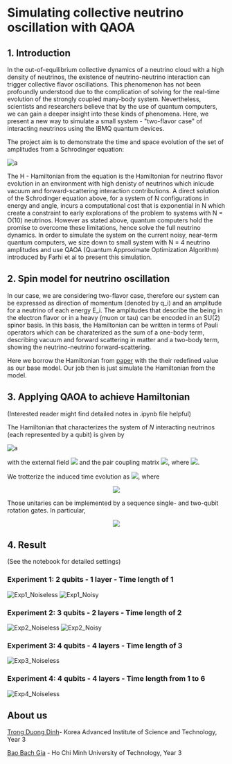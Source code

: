 # Simulating collective neutrino oscillation with QAOA

## 1. Introduction
In the out-of-equilibrium collective dynamics of a neutrino cloud with a high density of neutrinos, the existence of neutrino-neutrino interaction can trigger collective flavor oscillations. This phenomenon has not been profoundly understood due to the complication of solving for the real-time evolution of the strongly coupled many-body system. Nevertheless, scientists and researchers believe that by the use of quantum computers, we can gain a deeper insight into these kinds of phenomena. Here, we present a new way to simulate a small system - "two-flavor case" of interacting neutrinos using the IBMQ quantum devices.

The project aim is to demonstrate the time and space evolution of the set of amplitudes from a Schrodinger equation:

![a](https://latex.codecogs.com/svg.latex?\Large&space;|\phi(t)\rangle=e^{-iHt}|\phi_{0}\rangle) 


The H - Hamiltonian from the equation is the Hamiltonian for neutrino flavor evolution in an environment with high denisty of neutrinos which inlcude vacuum and forward-scattering interaction contributions. A direct solution of the
Schrodinger equation above, for a system of N configurations in energy and angle, incurs a computational
cost that is exponential in N which create a constraint to early explorations of the problem to systems with N = O(10)
neutrinos. However as stated above, quantum computers hold the promise to overcome these limitations, hence solve the full neutrino dynamics. In order to simulate the system on the current noisy, near-term quantum computers, we size down to small system with N = 4  neutrino amplitudes and use QAOA (Quantum Approximate Optimization Algorithm) introduced by Farhi et al to present this simulation. 

## 2. Spin model for neutrino oscillation
In our case, we are considering two-flavor case, therefore our system can be expressed as direction of momentum (denoted by q_i) and an amplitude for a neutrino of each energy E_i. The amplitudes that describe the being in the electron flavor or in a heavy (muon or tau) can be encoded in an SU(2) spinor basis. In this basis, the Hamiltonian can be written in terms of Pauli operators which can be charaterized as the sum of a one-body term, describing vacuum and forward scattering in matter and a two-body term, showing the neutrino-neutrino forward-scattering.

Here we borrow the Hamiltonian from [paper](https://arxiv.org/pdf/2102.12556.pdf?fbclid=IwAR2tZhjENa6-5z-XVVKu4VEPcE05QslG6C4XifwfqrPfNmiFzuoe97Sm5tA) with the their redefined value as our base model. Our job then is just simulate the Hamiltonian from the model.

## 3. Applying QAOA to achieve Hamiltonian 
(Interested reader might find detailed notes in .ipynb file helpful)

The Hamiltonian that characterizes the system of $N$ interacting neutrinos (each represented by a qubit) is given by

![a](https://latex.codecogs.com/svg.latex?\Large&space;H=\sum_{k=1}^N\overrightarrow{b}\cdot\overrightarrow{\sigma_k}+\sum_{p<q}^NJ_{pq}\overrightarrow{\sigma_p}\cdot\overrightarrow{\sigma_q})

with the external field <img src="https://render.githubusercontent.com/render/math?math=\overrightarrow{b}%20=%20(b^x,b^y,b^z)%20=%20\left(\sqrt{1-0.925^2},%200,%20-0.925\right)"> and the pair coupling matrix <img src="https://render.githubusercontent.com/render/math?math=J_{pq}%20=%201%20-%20\cos(\theta_{pq})">, where <img src="https://render.githubusercontent.com/render/math?math=\theta_{pq}%20=%20\arccos(0.9)%20\frac{|p-q|}{N-1}">.

We trotterize the induced time evolution as
<img src="https://render.githubusercontent.com/render/math?math=e^{-iHt}=\prod_{i=1}^ne^{-iA_1\alpha_it}e^{-iA_2\beta_it}e^{-iA_3\gamma_it}e^{-iB_1\delta_it}e^{-iB_2\epsilon_it}e^{-iB_3\kappa_it}">, where

<p align="center">
<img src="https://latex.codecogs.com/svg.image?\begin{align}A_1%20&=%20\sum_{k=1}^N%20b^x%20\sigma_k^x,%20&A_2%20&=%20\sum_{k=1}^N%20b^y%20\sigma_k^y,%20&A_3%20&=%20\sum_{k=1}^N%20b^z%20\sigma_k^z,%20\notag\\B_1%20&=%20\sum_{p%3Cq}^N%20J_{pq}%20\sigma_p^x%20\sigma_q^x,%20&B_2%20&=%20\sum_{p%3Cq}^N%20J_{pq}%20\sigma_p^y%20\sigma_q^y,%20&B_3%20&=%20\sum_{p%3Cq}^N%20J_{pq}%20\sigma_p^z%20\sigma_q^z.%20\notag\end{align}">
</p>
 
Those unitaries can be implemented by a sequence single- and two-qubit rotation gates. In particular,
<p align="center">
<img src="https://render.githubusercontent.com/render/math?math=\begin{align}e^{-iA_1\alpha_it}=\prod_{k=1}^N\text{RX}_k(2\alpha_it)\notag\\e^{-iA_2\beta_it}=\prod_{k=1}^N\text{RY}_k(2\beta_it)\notag\\e^{-iA_3\gamma_it}=\prod_{k=1}^N\text{RZ}_k(2\gamma_it)\notag\\e^{-iB_1\delta_i}=\prod_{p<q}^N\text{RXX}_k(2J_{pq}\delta_it)\notag\\e^{-iB_1\epsilon_i}=\prod_{p<q}^N\text{RYY}_k(2J_{pq}\epsilon_it)\notag\\e^{-iB_1\delta_i}=\prod_{p<q}^N\text{RXX}_k(2J_{pq}\kappa_it)\notag\end{align}">
</p>
  

## 4. Result
(See the notebook for detailed settings)
### Experiment 1: 2 qubits - 1 layer - Time length of 1
![Exp1_Noiseless](/figures/exp1_noiseless.png "Noiseless")
![Exp1_Noisy](/figures/exp1_noisy.png "Noisy")

### Experiment 2: 3 qubits - 2 layers - Time length of 2
![Exp2_Noiseless](/figures/exp2_noiseless.png "Noiseless")
![Exp2_Noisy](/figures/exp2_noisy.png "Noisy")

### Experiment 3: 4 qubits - 4 layers - Time length of 3
![Exp3_Noiseless](/figures/exp3_noiseless.png "Noiseless")

### Experiment 4: 4 qubits - 4 layers - Time length from 1 to 6
![Exp4_Noiseless](/figures/ex4.png "exp4")

## About us
[Trong Duong Dinh](https://github.com/MyEntangled)- Korea Advanced Institute of Science and Technology, Year 3

[Bao Bach Gia](https://github.com/bachbao) - Ho Chi Minh University of Technology, Year 3 
